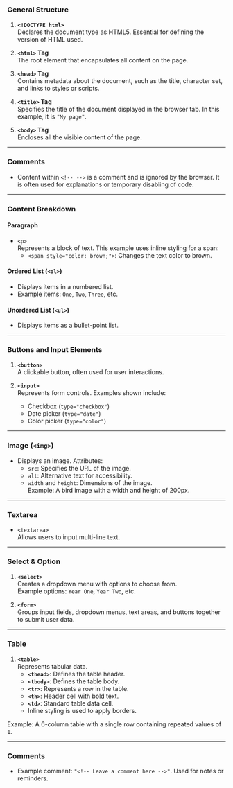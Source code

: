 ### **General Structure**
1. **`<!DOCTYPE html>`**  
   Declares the document type as HTML5. Essential for defining the version of HTML used.

2. **`<html>` Tag**  
   The root element that encapsulates all content on the page.

3. **`<head>` Tag**  
   Contains metadata about the document, such as the title, character set, and links to styles or scripts.

4. **`<title>` Tag**  
   Specifies the title of the document displayed in the browser tab. In this example, it is `"My page"`.

5. **`<body>` Tag**  
   Encloses all the visible content of the page.

---

### **Comments**
- Content within `<!-- -->` is a comment and is ignored by the browser. It is often used for explanations or temporary disabling of code.

---

### **Content Breakdown**
#### **Paragraph**
- `<p>`  
  Represents a block of text. This example uses inline styling for a span:
  - `<span style="color: brown;">`: Changes the text color to brown.

#### **Ordered List (`<ol>`)**  
- Displays items in a numbered list.  
- Example items: `One`, `Two`, `Three`, etc.

#### **Unordered List (`<ul>`)**  
- Displays items as a bullet-point list.

---

### **Buttons and Input Elements**
1. **`<button>`**  
   A clickable button, often used for user interactions.

2. **`<input>`**  
   Represents form controls. Examples shown include:  
   - Checkbox (`type="checkbox"`)  
   - Date picker (`type="date"`)  
   - Color picker (`type="color"`)  

---

### **Image (`<img>`)**  
- Displays an image. Attributes:  
  - `src`: Specifies the URL of the image.  
  - `alt`: Alternative text for accessibility.  
  - `width` and `height`: Dimensions of the image.  
  Example: A bird image with a width and height of 200px.

---

### **Textarea**
- `<textarea>`  
  Allows users to input multi-line text.

---

### **Select & Option**
1. **`<select>`**  
   Creates a dropdown menu with options to choose from.  
   Example options: `Year One`, `Year Two`, etc.

2. **`<form>`**  
   Groups input fields, dropdown menus, text areas, and buttons together to submit user data.

---

### **Table**
1. **`<table>`**  
   Represents tabular data.  
   - **`<thead>`**: Defines the table header.  
   - **`<tbody>`**: Defines the table body.  
   - **`<tr>`**: Represents a row in the table.  
   - **`<th>`**: Header cell with bold text.  
   - **`<td>`**: Standard table data cell.  
   - Inline styling is used to apply borders.

Example: A 6-column table with a single row containing repeated values of `1`.

---

### **Comments**
- Example comment: `"<!-- Leave a comment here -->"`. Used for notes or reminders.
